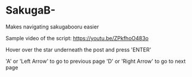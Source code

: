 # SakugaB-
Makes navigating sakugabooru easier

Sample video of the script: https://youtu.be/ZPkfhoO483o

Hover over the star underneath the post and press 'ENTER'

'A' or 'Left Arrow' to go to previous page
'D' or 'Right Arrow' to go to next page
